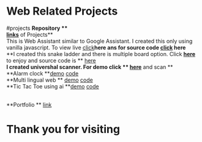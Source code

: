 # Web Related Projects
#projects
**Repository **
<br/>[links](https://github.com/70deepak58/Web_Advance/tree/master/Projects)** of Projects**
<br/>This is Web Assistant similar to Google Assistant. I created this only using vanilla javascript. To view live [click](http://70deepak58.github.io/Web_Advance/ai/index.html)**here ans for source code **[click](https://github.com/70deepak58/Web_Advance/tree/master/Projects)** here**
<br/>**I created this snake ladder and there is multiple board option. Click **[here](http://70deepak58.github.io/Web_Advance/Projects/snake_ladder_both/index.html)** to enjoy and source code is ** [here](https://github.com/70deepak58/Web_Advance/tree/master/Projects/snake_ladder_bot)
<br/>**I created univershal scanner. For demo click ** [here](http://70deepak58.github.io/Web_Advance/scan.html)** and scan **
<br/>**Alarm clock **[demo](http://70deepak58.github.io/Web_Advance/Projects/clock/index.html)   [code](https://github.com/70deepak58/Web_Advance/tree/master/Projects/clock)
<br/>**Multi lingual web ** [demo](http://70deepak58.github.io/Web_Advance/Projects/language/index.html) [code](https://github.com/70deepak58/Web_Advance/tree/master/Projects/language)
<br/>**Tic Tac Toe using ai **[demo](http://70deepak58.github.io/Web_Advance/Projects/TicTacToe/index.html) [code](https://github.com/70deepak58/Web_Advance/tree/master/Projects/TicTacToe)

<br/>**Portfolio ** [link](http://70deepak58.github.io/Web_Advance/Projects/Portfolio/index.html)
<h1>Thank you for visiting<br/>

